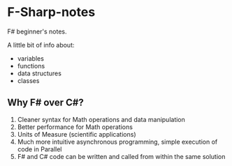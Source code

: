 # F-Sharp-notes
F# beginner's notes.

A little bit of info about:

- variables
- functions
- data structures
- classes

## Why F# over C#?

1. Cleaner syntax for Math operations and data manipulation
2. Better performance for Math operations
3. Units of Measure (scientific applications)
4. Much more intuitive asynchronous programming, simple execution of code in Parallel
5. F# and C# code can be written and called from within the same solution
